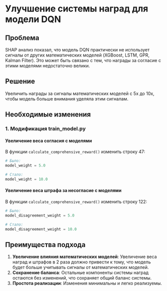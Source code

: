 # Улучшение системы наград для модели DQN

## Проблема

SHAP анализ показал, что модель DQN практически не использует сигналы от других математических моделей (XGBoost, LSTM, GPR, Kalman Filter). Это может быть связано с тем, что награды за согласие с этими моделями недостаточно велики.

## Решение

Увеличить награды за сигналы математических моделей с 5x до 10x, чтобы модель больше внимания уделяла этим сигналам.

## Необходимые изменения

### 1. Модификация train_model.py

#### Увеличение веса согласия с моделями
В функции `calculate_comprehensive_reward()` изменить строку 47:
```python
# Было:
model_weight = 5.0

# Стало:
model_weight = 10.0
```

#### Увеличение веса штрафа за несогласие с моделями
В функции `calculate_comprehensive_reward()` изменить строку 122:
```python
# Было:
model_disagreement_weight = 5.0

# Стало:
model_disagreement_weight = 10.0
```

## Преимущества подхода

1. **Увеличение влияния математических моделей**: Увеличение веса наград и штрафов в 2 раза должно привести к тому, что модель будет больше учитывать сигналы от математических моделей.
2. **Сохранение баланса**: Остальные компоненты системы наград остаются без изменений, что сохраняет общий баланс системы.
3. **Простота реализации**: Изменения минимальны и легко реализуемы.